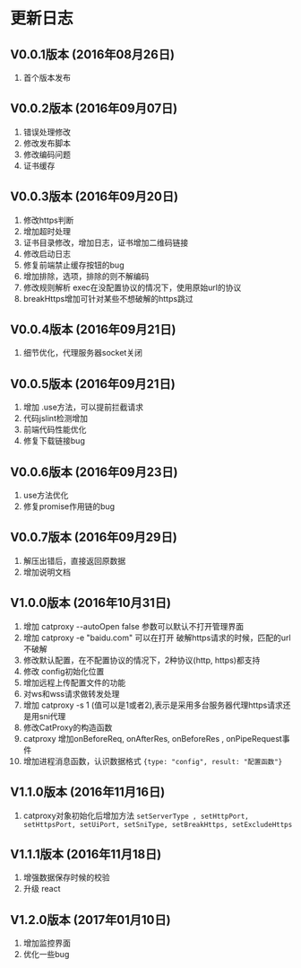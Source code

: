 # 更新日志

## V0.0.1版本 (2016年08月26日)
1. 首个版本发布

## V0.0.2版本 (2016年09月07日)
1. 错误处理修改
2. 修改发布脚本
3. 修改编码问题
4. 证书缓存

## V0.0.3版本 (2016年09月20日)
1. 修改https判断
2. 增加超时处理
3. 证书目录修改，增加日志，证书增加二维码链接
4. 修改启动日志
5. 修复前端禁止缓存按钮的bug
6. 增加排除，选项，排除的则不解编码
7. 修改规则解析 exec在没配置协议的情况下，使用原始url的协议
8. breakHttps增加可针对某些不想破解的https跳过

## V0.0.4版本 (2016年09月21日)
1. 细节优化，代理服务器socket关闭

## V0.0.5版本 (2016年09月21日)
1. 增加 .use方法，可以提前拦截请求
2. 代码jslint检测增加
3. 前端代码性能优化
4. 修复下载链接bug

## V0.0.6版本 (2016年09月23日)
1. use方法优化
2. 修复promise作用链的bug

## V0.0.7版本 (2016年09月29日)
1. 解压出错后，直接返回原数据
2. 增加说明文档

## V1.0.0版本 (2016年10月31日)
1. 增加 catproxy --autoOpen false 参数可以默认不打开管理界面
2. 增加 catproxy -e "baidu.com" 可以在打开 破解https请求的时候，匹配的url不破解
3. 修改默认配置，在不配置协议的情况下，2种协议(http, https)都支持
4. 修改 config初始化位置
5. 增加远程上传配置文件的功能
6. 对ws和wss请求做转发处理
7. 增加 catproxy -s 1 (值可以是1或者2),表示是采用多台服务器代理https请求还是用sni代理
8. 修改CatProxy的构造函数
9. catproxy 增加onBeforeReq, onAfterRes, onBeforeRes , onPipeRequest事件
10. 增加进程消息函数，认识数据格式 `{type: "config", result: "配置函数"}`
## V1.1.0版本 (2016年11月16日)
1. catproxy对象初始化后增加方法 `setServerType , setHttpPort, setHttpsPort, setUiPort, setSniType, setBreakHttps, setExcludeHttps`

## V1.1.1版本 (2016年11月18日)
1. 增强数据保存时候的校验
2. 升级 react

## V1.2.0版本 (2017年01月10日)
1. 增加监控界面
2. 优化一些bug
